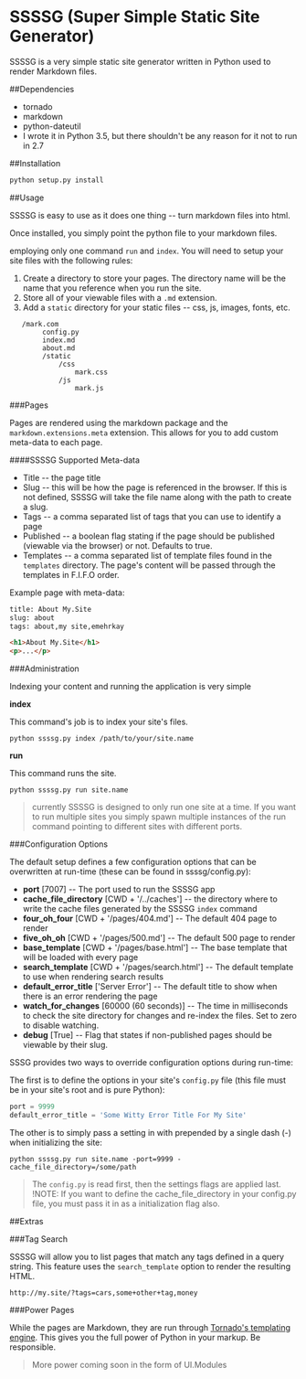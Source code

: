 # SSSSG (Super Simple Static Site Generator)

SSSSG is a very simple static site generator written in Python used to render Markdown files.

##Dependencies

* tornado
* markdown
* python-dateutil
* I wrote it in Python 3.5, but there shouldn't be any reason for it not to run in 2.7

##Installation

```python
python setup.py install
```

##Usage

SSSSG is easy to use as it does one thing -- turn markdown files into html.

Once installed, you simply point the python file to your markdown files.

employing only one command `run` and `index`. You will need to setup your site files with the following rules:

1. Create a directory to store your pages. The directory name will be the name that you reference when you run the site.
2. Store all of your viewable files with a `.md` extension.
3. Add a `static` directory for your static files -- css, js, images, fonts, etc.

```
   /mark.com
        config.py
        index.md
        about.md
        /static
            /css
                mark.css
            /js
                mark.js
```

###Pages

Pages are rendered using the markdown package and the `markdown.extensions.meta` extension. This allows for you to add custom meta-data to each page.

####SSSSG Supported Meta-data

* Title -- the page title
* Slug -- this will be how the page is referenced in the browser. If this is not defined, SSSSG will take the file name along with the path to create a slug.
* Tags -- a comma separated list of tags that you can use to identify a page
* Published -- a boolean flag stating if the page should be published (viewable via the browser) or not. Defaults to true.
* Templates -- a comma separated list of template files found in the `templates` directory. The page's content will be passed through the templates in F.I.F.O order.

Example page with meta-data:

```html
title: About My.Site
slug: about
tags: about,my site,emehrkay

<h1>About My.Site</h1>
<p>...</p>
```

###Administration

Indexing your content and running the application is very simple

__index__

This command's job is to index your site's files.

```
python ssssg.py index /path/to/your/site.name
```

__run__

This command runs the site.

```
python ssssg.py run site.name
```

> currently SSSSG is designed to only run one site at a time. If you want to run multiple sites you simply spawn multiple instances of the run command pointing to different sites with different ports.


###Configuration Options

The default setup defines a few configuration options that can be overwritten at run-time (these can be found in ssssg/config.py):

* __port__ [7007] -- The port used to run the SSSSG app
* __cache\_file_directory__ [CWD + '/../caches'] -- the directory where to write the cache files generated by the SSSSG `index` command
* __four\_oh_four__ [CWD + '/pages/404.md'] -- The default 404 page to render
* __five\_oh_oh__ [CWD + '/pages/500.md'] -- The default 500 page to render
* __base\_template__ [CWD + '/pages/base.html'] -- The base template that will be loaded with every page
* __search\_template__ [CWD + '/pages/search.html'] -- The default template to use when rendering search results
* __default\_error_title__ ['Server Error'] -- The default title to show when there is an error rendering the page
* __watch\_for_changes__ [60000 (60 seconds)] -- The time in milliseconds to check the site directory for changes and re-index the files. Set to zero to disable watching.
* __debug__ [True] -- Flag that states if non-published pages should be viewable by their slug.

SSSG provides two ways to override configuration options during run-time:

The first is to define the options in your site's `config.py` file (this file must be in your site's root and is pure Python):

```python
port = 9999
default_error_title = 'Some Witty Error Title For My Site'
```

The other is to simply pass a setting in with prepended by a single dash (-) when initializing the site:

```
python ssssg.py run site.name -port=9999 -cache_file_directory=/some/path
```

> The `config.py` is read first, then the settings flags are applied last.
> !NOTE: If you want to define the cache_file_directory in your config.py file, you must pass it in as a initialization flag also. 


##Extras

###Tag Search

SSSSG will allow you to list pages that match any tags defined in a query string. This feature uses the `search_template` option to render the resulting HTML.

```
http://my.site/?tags=cars,some+other+tag,money
```

###Power Pages

While the pages are Markdown, they are run through [Tornado's templating engine](http://www.tornadoweb.org/en/stable/guide/templates.html). This gives you the full power of Python in your markup. Be responsible.

> More power coming soon in the form of UI.Modules
